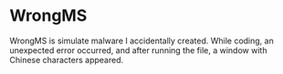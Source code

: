 # WrongMS
WrongMS is simulate malware I accidentally created. While coding, an unexpected error occurred, and after running the file, a window with Chinese characters appeared.
